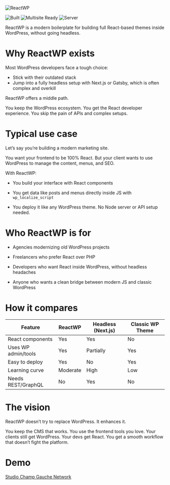 ![ReactWP](https://reactwp.com/github-image/banner-black.jpg)

![Built](https://img.shields.io/badge/Built-Webpack-blue)
![Multisite Ready](https://img.shields.io/badge/Work%20With%20Multisite-Yes-brightgreen)
![Server](https://img.shields.io/badge/Server-PHP-orange)


ReactWP is a modern boilerplate for building full React-based themes inside WordPress, without going headless.


# Why ReactWP exists

Most WordPress developers face a tough choice:

- Stick with their outdated stack
- Jump into a fully headless setup with Next.js or Gatsby, which is often complex and overkill

ReactWP offers a middle path.

You keep the WordPress ecosystem. You get the React developer experience. You skip the pain of APIs and complex setups.


# Typical use case

Let’s say you’re building a modern marketing site.

You want your frontend to be 100% React. But your client wants to use WordPress to manage the content, menus, and SEO.

With ReactWP:

- You build your interface with React components

- You get data like posts and menus directly inside JS with `wp_localize_script`

- You deploy it like any WordPress theme. No Node server or API setup needed.


# Who ReactWP is for

- Agencies modernizing old WordPress projects

- Freelancers who prefer React over PHP

- Developers who want React inside WordPress, without headless headaches

- Anyone who wants a clean bridge between modern JS and classic WordPress


# How it compares
| Feature             | ReactWP  | Headless (Next.js) | Classic WP Theme |
| ------------------- | -------- | ------------------ | ---------------- |
| React components    | Yes      | Yes                | No               |
| Uses WP admin/tools | Yes      | Partially          | Yes              |
| Easy to deploy      | Yes      | No                 | Yes              |
| Learning curve      | Moderate | High               | Low              |
| Needs REST/GraphQL  | No       | Yes                | No               |


# The vision

ReactWP doesn’t try to replace WordPress. It enhances it.

You keep the CMS that works. You use the frontend tools you love. Your clients still get WordPress. Your devs get React. You get a smooth workflow that doesn’t fight the platform.


# Demo

[Studio Champ Gauche Network](https://github.com/studiochampgauche/studiochampgauche-network)